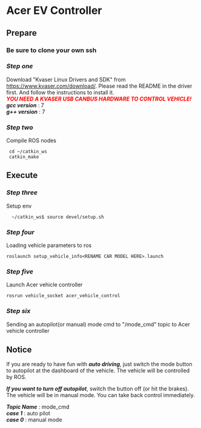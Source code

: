 # Acer EV Controller

## **Prepare**
### **Be sure to clone your own ssh**
### ***Step one***  
Download "Kvaser Linux Drivers and SDK" from https://www.kvaser.com/download/. Please read the README in the driver first. And follow the instructions to install it.  
<font color=red>***YOU NEED A KVASER USB CANBUS HARDWARE TO CONTROL VEHICLE!***</font>  
***gcc version*** : 7  
***g++ version*** : 7
### ***Step two***  
Compile ROS nodes
```bash=
 cd ~/catkin_ws
 catkin_make
```
## **Execute**
### ***Step three***  
Setup env
```bash=
  ~/catkin_ws$ source devel/setup.sh
```
### ***Step four***  
Loading vehicle parameters to ros
```bash=
roslaunch setup_vehicle_info<RENAME CAR MODEL HERE>.launch
```
### ***Step five***  
Launch Acer vehicle controller
```bash=
rosrun vehicle_socket acer_vehicle_control
```
### ***Step six***  
Sending an autopilot(or manual) mode cmd to "/mode_cmd" topic to Acer vehicle controller

## Notice
If you are ready to have fun with ***auto driving***,
just switch the mode button to autopilot at the dashboard of the vehicle.
The vehicle will be controlled by ROS.
   
***If you want to turn off autopilot***, switch the button off (or hit the brakes).
The vehicle will be in manual mode. You can take back control immediately.
   

***Topic Name*** : mode_cmd  
***case 1*** : auto pilot  
***case 0*** : manual mode

